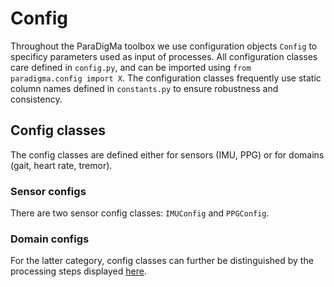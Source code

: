 # Config
Throughout the ParaDigMa toolbox we use configuration objects `Config` to specificy parameters used as input of processes. All configuration classes care defined in `config.py`, and can be imported using `from paradigma.config import X`.  The configuration classes frequently use static column names defined in `constants.py` to ensure robustness and consistency.

## Config classes
The config classes are defined either for sensors (IMU, PPG) or for domains (gait, heart rate, tremor).

### Sensor configs
There are two sensor config classes: `IMUConfig` and `PPGConfig`. 

### Domain configs
For the latter category, config classes can further be distinguished by the processing steps displayed [here](https://raw.githubusercontent.com/biomarkersParkinson/paradigma/update-readme/docs/source/_static/img/pipeline-architecture.png). 